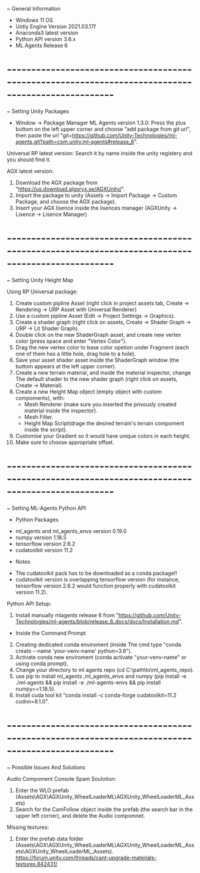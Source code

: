 ~ General Information

- Windows 11 OS
- Untiy Engine Version 2021.03.17f
- Anaconda3 latest version
- Python API version 3.6.x
- ML Agents Release 6

# --------------------------------------------------------------------------------------------------

~ Setting Unity Packages

* Window -> Package Manager
ML Agents version 1.3.0: 
Press the plus buttom on the left upper corner and choose "add package from git url", 
then paste the url "git+https://github.com/Unity-Technologies/ml-agents.git?path=com.unity.ml-agents#release_6".

Universal RP latest version:
Search it by name inside the unity registery and you should find it.

AGX latest version:
  1. Download the AGX package from "https://us.download.algoryx.se/AGXUnity/".
  2. Import the package to unity (Assets -> Import Package -> Custom Package, and choose the AGX package).
  3. Insert your AGX lisence inside the lisences manager (AGXUnity -> Lisence -> Lisence Manager)

# --------------------------------------------------------------------------------------------------
~ Setting Unity Height Map

Using RP Universal package:
1. Create custom pipline Asset 
(right click in project assets tab, Create -> Rendering -> URP Asset with Universal Renderer)
2. Use a custom pipline Asset 
(Edit -> Project Settings -> Graphics).
3. Create a shader graph 
(right click on assets, Create -> Shader Graph -> URP -> Lit Shader Graph).
4. Double click on the new ShaderGraph asset, and create new vertex color 
(press space and enter "Vertex Color").
5. Drag the new vertex color to base color opetion under Fragment 
(each one of them has a little hole, drag hole to a hole).
6. Save your asset shader asset inside the ShaderGraph window 
(the buttom appears at the left upper corner).
7. Create a new terrain material, and inside the material inspector, change The default shader to the new shader graph 
(right click on assets, Create -> Material).
8. Create a new Height Map object (empty object with custom compoments), with: 
	- Mesh Renderer (make sure you inserted the privously created material inside the inspector).
	- Mesh Filter. 
	- Height Map Script(drage the desired terrain's terrain compoment inside the script).
9. Customise your Gradient so it would have unique colors in each height.
10. Make sure to choose appropriate offset.

# --------------------------------------------------------------------------------------------------

~ Setting ML-Agents Python API

* Python Packages
- ml_agents and ml_agents_envs version 0.19.0
- numpy version 1.18.5
- tensorflow version 2.6.2
- cudatoolkit version 11.2 

* Notes
- The cudatoolkit pack has to be downloaded as a conda package!!
- cudatoolkit version is overlapping tensorflow version 
(for instance, tensorflow version 2.6.2 would function properly with cudatoolkit version 11.2).

Python API Setup:
1. Install manually mlagents release 6 from 
"https://github.com/Unity-Technologies/ml-agents/blob/release_6_docs/docs/Installation.md".
* Inside the Command Prompt
2. Creating dedicated conda enviroment (inside The cmd type "conda create --name 'your-venv-name' python=3.6").
3. Activate conda new enviroment (conda activate "your-venv-name" or using conda prompt).
4. Change your directory to ml agents repo (cd C:\path\to\ml_agents_repo).
5. use pip to install ml_agents ,ml_agents_envs and numpy
(pip install -e ./ml-agents && pip install -e ./ml-agents-envs && pip install numpy==1.18.5).
6. Install cuda tool kit "conda install -c conda-forge cudatoolkit=11.2 cudnn=8.1.0".

# --------------------------------------------------------------------------------------------------

~ Possible Issues And Solutions

Audio Compoment Console Spam Soulotion:
1. Enter the WLO prefab (Assets\AGX\AGXUnity_WheelLoaderML\AGXUnity_WheelLoaderML_Assets)
2. Search for the CamFollow object inside the prefab (the search bar in the upper left corner), 
and delete the Audio compomnet.

Missing textures:
1. Enter the prefab data folder 
(Assets\AGX\AGXUnity_WheelLoaderML\AGXUnity_WheelLoaderML_Assets\AGXUnity_WheelLoaderML_Assets).
https://forum.unity.com/threads/cant-upgrade-materials-textures.842431/